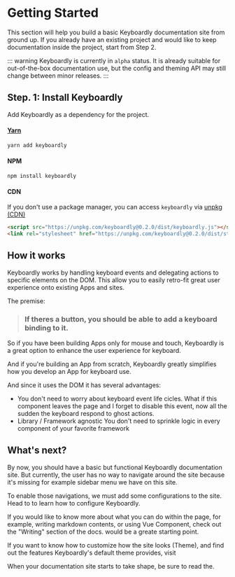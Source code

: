 # Getting Started

This section will help you build a basic Keyboardly documentation site from ground up. If you already have an existing project and would like to keep documentation inside the project, start from Step 2.

::: warning
Keyboardly is currently in `alpha` status. It is already suitable for out-of-the-box documentation use, but the config and theming API may still change between minor releases.
:::
## Step. 1: Install Keyboardly

Add Keyboardly as a dependency for the project.

#### [Yarn](https://github.com/yarnpkg/yarn)
```sh
yarn add keyboardly
```

#### NPM
```
npm install keyboardly
```

#### CDN
If you don't use a package manager, you can access `keyboardly` via [unpkg (CDN)](https://unpkg.com/keyboardly/)
```html
<script src="https://unpkg.com/keyboardly@0.2.0/dist/keyboardly.js"></script>
<link rel="stylesheet" href="https://unpkg.com/keyboardly@0.2.0/dist/style.css">
```

## How it works

Keyboardly works by handling keyboard events and delegating actions to specific elements on the DOM.
This allow you to easily retro-fit great user experience onto existing Apps and sites.

The premise:
> <h3> If theres a button, you should be able to add a keyboard binding to it. </h3>

So if you have been building Apps only for mouse and touch, Keyboardly is a great option to enhance the user experience for keyboard.

And if you're building an App from scratch, Keyboardly greatly simplifies how you develop an App for keyboard use.

And since it uses the DOM it has several advantages:

- You don't need to worry about keyboard event life cicles.
  What if this component leaves the page and I forget to disable this event, now all the sudden the keyboard respond to ghost actions.
- Library / Framework agnostic
  You don't need to sprinkle logic in every component of your favorite framework


## What's next?

By now, you should have a basic but functional Keyboardly documentation site. But currently, the user has no way to navigate around the site because it's missing for example sidebar menu we have on this site.

To enable those navigations, we must add some configurations to the site. Head to  to learn how to configure Keyboardly.

If you would like to know more about what you can do within the page, for example, writing markdown contents, or using Vue Component, check out the "Writing" section of the docs.  would be a greate starting point.

If you want to know how to customize how the site looks (Theme), and find out the features Keyboardly's default theme provides, visit 

When your documentation site starts to take shape, be sure to read the.
